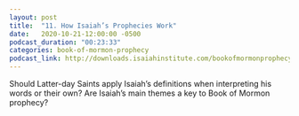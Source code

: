 ```yaml
---
layout: post
title:  "11. How Isaiah’s Prophecies Work"
date:   2020-10-21-12:00:00 -0500
podcast_duration: "00:23:33"
categories: book-of-mormon-prophecy
podcast_link: http://downloads.isaiahinstitute.com/bookofmormonprophecypodcast/Episode_11_v1.mp3
---
```

Should Latter-day Saints apply Isaiah’s definitions when interpreting his words or their own? Are Isaiah’s main themes a key to Book of Mormon prophecy?
